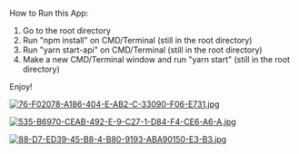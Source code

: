 How to Run this App:

1. Go to the root directory
2. Run "npm install" on CMD/Terminal (still in the root directory)
3. Run "yarn start-api" on CMD/Terminal (still in the root directory)
4. Make a new CMD/Terminal window and run "yarn start" (still in the root directory)

Enjoy!

[![76-F02078-A186-404-E-AB2-C-33090-F06-E731.jpg](https://i.postimg.cc/MT7c4bwK/76-F02078-A186-404-E-AB2-C-33090-F06-E731.jpg)](https://postimg.cc/Q9MxK7VR)

[![535-B6970-CEAB-492-E-9-C27-1-D84-F4-CE6-A6-A.jpg](https://i.postimg.cc/ZnjWYb0G/535-B6970-CEAB-492-E-9-C27-1-D84-F4-CE6-A6-A.jpg)](https://postimg.cc/WqFNXPG8)

[![88-D7-ED39-45-B8-4-B80-9193-ABA90150-E3-B3.jpg](https://i.postimg.cc/L6CJr8cf/88-D7-ED39-45-B8-4-B80-9193-ABA90150-E3-B3.jpg)](https://postimg.cc/6yZ6Zt55)
